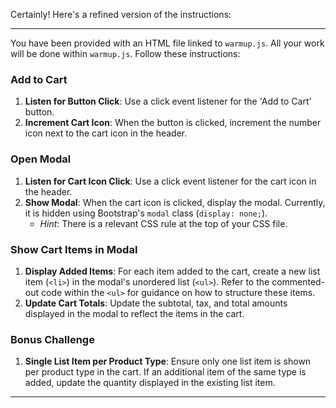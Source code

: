 Certainly! Here's a refined version of the instructions:

---

You have been provided with an HTML file linked to `warmup.js`. All your work will be done within `warmup.js`. Follow these instructions:

### Add to Cart

1. **Listen for Button Click**: Use a click event listener for the 'Add to Cart' button.
2. **Increment Cart Icon**: When the button is clicked, increment the number icon next to the cart icon in the header.

### Open Modal

1. **Listen for Cart Icon Click**: Use a click event listener for the cart icon in the header.
2. **Show Modal**: When the cart icon is clicked, display the modal. Currently, it is hidden using Bootstrap's `modal` class (`display: none;`).
   - _Hint_: There is a relevant CSS rule at the top of your CSS file.

### Show Cart Items in Modal

1. **Display Added Items**: For each item added to the cart, create a new list item (`<li>`) in the modal's unordered list (`<ul>`). Refer to the commented-out code within the `<ul>` for guidance on how to structure these items.
2. **Update Cart Totals**: Update the subtotal, tax, and total amounts displayed in the modal to reflect the items in the cart.

### Bonus Challenge

1. **Single List Item per Product Type**: Ensure only one list item is shown per product type in the cart. If an additional item of the same type is added, update the quantity displayed in the existing list item.

---
